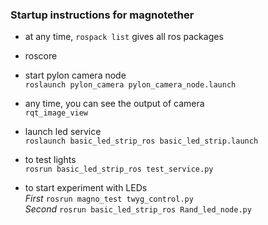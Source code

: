 ### Startup instructions for magnotether

- at any time, `rospack list` gives all ros packages


- roscore
- start pylon camera node <br> `roslaunch pylon_camera pylon_camera_node.launch`
- any time, you can see the output of camera <br> `rqt_image_view`
- launch led service <br> `roslaunch basic_led_strip_ros basic_led_strip.launch`

- to test lights <br> `rosrun basic_led_strip_ros test_service.py`

- to start experiment with LEDs <br>*First* `rosrun magno_test twyg_control.py` <br> *Second* `rosrun basic_led_strip_ros Rand_led_node.py`
 
